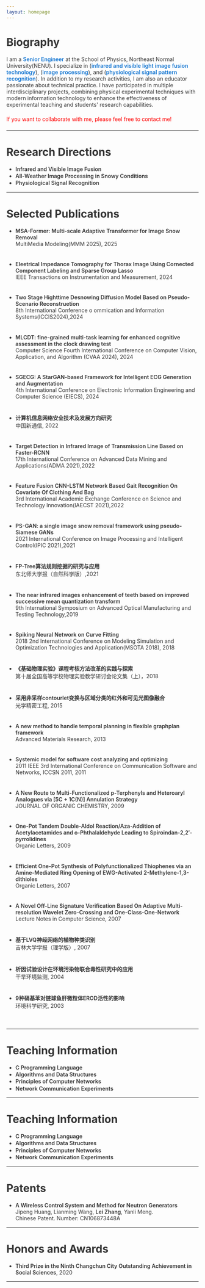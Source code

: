 ```yaml
---
layout: homepage
---
```


# Biography

I am a **<font color='#1677D2'>Senior Engineer</font>**  at the School of Physics, Northeast Normal University(NENU). I specialize in (**<font color='#1677D2'>infrared and visible light image fusion technology</font>**), (**<font color='#1677D2'>image processing</font>**), and (**<font color='#1677D2'>physiological signal pattern recognition</font>**). In addition to my research activities, I am also an educator passionate about technical practice. I have participated in multiple interdisciplinary projects, combining physical experimental techniques with modern information technology to enhance the effectiveness of experimental teaching and students' research capabilities.

<font color='red'>If you want to collaborate with me, please feel free to contact me!</font>

***

# Research Directions

- **Infrared and Visible Image Fusion**
- **All-Weather Image Processing in Snowy Conditions**
- **Physiological Signal Recognition**

***


# Selected Publications

- **MSA-Former: Multi-scale Adaptive Transformer for Image Snow Removal**
  <br>
  MultiMedia Modeling(MMM 2025), 2025 
  <div style="height:1em" />

- **Eleetrical Impedance Tomography for Thorax Image Using Cornected Component Labeling and Sparse Group Lasso**
  <br>
  IEEE Transactions on Instrumentation and Measurement, 2024 
  <div style="height:1em" />

- **Two Stage Highttime Desnowing Diffusion Model Based on Pseudo-Scenario Reconstruetion**
  <br>
  8th International Conference o ommication and Information Systems(ICCIS2024),2024
  <div style="height:1em" />

- **MLCDT: fine-grained multi-task learning for enhanced cognitive assessment in the clock drawing test**
  <br>
  Computer Science Fourth International Conference on Computer Vision, Application, and Algorithm (CVAA 2024), 2024 
  <div style="height:1em" />

- **SGECG: A StarGAN-based Framework for Intelligent ECG Generation and Augmentation**
  <br>
  4th International Conference on Electronic Information Engineering and Computer Science (EIECS), 2024 
  <div style="height:1em" />

- **计算机信息网络安全技术及发展方向研究**
  <br>
  中国新通信, 2022 
  <div style="height:1em" />

- **Target Detection in Infrared Image of Transmission Line Based on Faster-RCNN**
  <br>
  17th International Conference on Advanced Data Mining and Applications(ADMA 2021),2022 
  <div style="height:1em" />

- **Feature Fusion CNN-LSTM Network Based Gait Recognition On Covariate Of Clothing And Bag**
  <br>
  3rd International Academic Exchange Conference on Science and Technology Innovation(IAECST 2021),2022 
  <div style="height:1em" />

- **PS-GAN: a single image snow removal framework using pseudo-Siamese GANs**
  <br>
  2021 International Conference on Image Processing and Intelligent Control(IPIC 2021),2021 
  <div style="height:1em" />

- **FP-Tree算法规则挖掘的研究与应用**
  <br>
  东北师大学报（自然科学版）,2021
  <div style="height:1em" />

- **The near infrared images enhancement of teeth based on improved successive mean quantization transform**
  <br>
  9th International Symposium on Advanced Optical Manufacturing and Testing Technology,2019  
  <div style="height:1em" />

- **Spiking Neural Network on Curve Fitting**
  <br>
  2018 2nd International Conference on Modeling Simulation and Optimization Technologies and Application(MSOTA 2018), 2018 
  <div style="height:1em" />

- **《基础物理实验》课程考核方法改革的实践与探索**
  <br>
  第十届全国高等学校物理实验教学研讨会论文集（上），2018 
  <div style="height:1em" />

- **采用非采样contourlet变换与区域分类的红外和可见光图像融合**
  <br>
  光学精密工程, 2015 
  <div style="height:1em" />

- **A new method to handle temporal planning in flexible graphplan framework**
  <br>
  Advanced Materials Research, 2013 
  <div style="height:1em" />

- **Systemic model for software cost analyzing and optimizing**
  <br>
   2011 IEEE 3rd International Conference on Communication Software and Networks, ICCSN 2011, 2011 
  <div style="height:1em" />

- **A New Route to Multi-Functionalized p-Terphenyls and Heteroaryl Analogues via [5C + 1C(N)] Annulation Strategy**
  <br>
  JOURNAL OF ORGANIC CHEMISTRY, 2009
  <div style="height:1em" />

- **One-Pot Tandem Double-Aldol Reaction/Aza-Addition of Acetylacetamides and o-Phthalaldehyde Leading to Spiroindan-2,2′-pyrrolidines**
  <br>
  Organic Letters, 2009
  <div style="height:1em" />

- **Efficient One-Pot Synthesis of Polyfunctionalized Thiophenes via an Amine-Mediated Ring Opening of EWG-Activated 2-Methylene-1,3-dithioles**
  <br>
  Organic Letters, 2007 
  <div style="height:1em" />

- **A Novel Off-Line Signature Verification Based On Adaptive Multi-resolution Wavelet Zero-Crossing and One-Class-One-Network**
  <br>
  Lecture Notes in Computer Science, 2007
  <div style="height:1em" />

- **基于LVQ神经网络的植物种类识别**
  <br>
  吉林大学学报（理学版）, 2007
  <div style="height:1em" />

- **析因试验设计在环境污染物联合毒性研究中的应用**
  <br>
  干旱环境监测, 2004
  <div style="height:1em" />

- **9种硝基苯对链球鱼肝微粒体EROD活性的影响**
  <br>
  环境科学研究, 2003
  <div style="height:1em" />

***

# Teaching Information

- **C Programming Language**
- **Algorithms and Data Structures**
- **Principles of Computer Networks**
- **Network Communication Experiments**

***

# Teaching Information

- **C Programming Language**
- **Algorithms and Data Structures**
- **Principles of Computer Networks**
- **Network Communication Experiments**

***

# Patents

- **A Wireless Control System and Method for Neutron Generators**
  <br>
  Jipeng Huang, Lianming Wang, **Lei Zhang**, Yanli Meng.
  <br>
  Chinese Patent. Number: CN106873448A

***


# Honors and Awards

- **Third Prize in the Ninth Changchun City Outstanding Achievement in Social Sciences**, 2020

***


<script>
var _hmt = _hmt || [];
(function() {
  var hm = document.createElement("script");
  hm.src = "https://hm.baidu.com/hm.js?e65e40065b1673fb2d43f64d90aed14d";
  var s = document.getElementsByTagName("script")[0]; 
  s.parentNode.insertBefore(hm, s);
})();
</script>

<style type="text/css">
  body{
    color:rgb(51, 51, 51);
  }
  p {
    margin: 0 0 1.5em 0;
  }
  li{
    padding-bottom: 0.1em;
  }
  strong{
    font-weight: 600;
  }
  b{
    font-weight: 600;
    color:rgb(22, 119, 210);
  }
</style>


